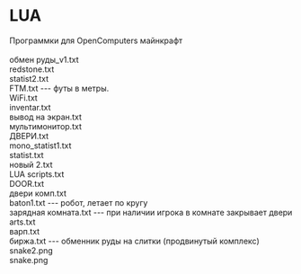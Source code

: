 # LUA<br>
Программки для OpenComputers майнкрафт<br>
<br>
обмен руды_v1.txt<br>
redstone.txt<br>
statist2.txt<br>
FTM.txt             ---       футы в метры.<br>
WiFi.txt<br>
inventar.txt<br>
вывод на экран.txt<br>
мультимонитор.txt<br>
ДВЕРИ.txt<br>
mono_statist1.txt<br>
statist.txt<br>
новый 2.txt<br>
LUA scripts.txt<br>
DOOR.txt<br>
двери комп.txt<br>
baton1.txt      ---    робот, летает по кругу<br>
зарядная комната.txt   ---       при наличии игрока в комнате закрывает двери<br>
arts.txt<br>
варп.txt<br>
биржа.txt   ---                   обменник руды на слитки (продвинутый комплекс)<br>
snake2.png<br>
snake.png<br>
